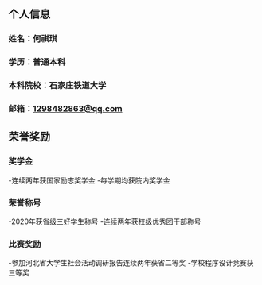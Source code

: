 ## 个人信息
### 姓名：何祺琪
### 学历：普通本科
### 本科院校：石家庄铁道大学
### 邮箱：1298482863@qq.com

## 荣誉奖励
### 奖学金
-连续两年获国家励志奖学金
-每学期均获院内奖学金
### 荣誉称号
-2020年获省级三好学生称号
-连续两年获校级优秀团干部称号
### 比赛奖励
-参加河北省大学生社会活动调研报告连续两年获省二等奖
-学校程序设计竞赛获三等奖
